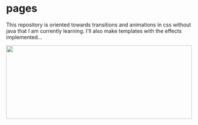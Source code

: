# pages
This repository is oriented towards  transitions and animations in css without java that I am currently learning. I'll also make templates with the effects implemented...
<div align="center"> <img src="https://raw.githubusercontent.com/joseluisvazzquez/joseluisvazzquez/main/a2.gif" width="100%" height="200"> </div>
